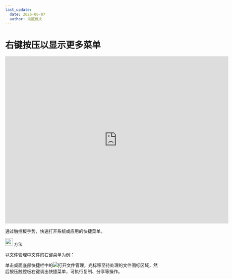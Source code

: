 ```yaml
---
last_update:
  date: 2025-06-07
  author: 油腻樵夫
---
```


# 右键按压以显示更多菜单

<iframe src="https://tips-p01-drcn.dbankcdn.cn/MODEL/DOC/C00B030/resource/card/202512281uswxk/zh-cn/image/video/vid_Touchpad_Rightclick_menu.mp4#toolbar=0" scrolling="no" border="0" frameborder="no" framespacing="0" allowfullscreen="true" width="720" height="540"> </iframe>

通过触控板手势，快速打开系统或应用的快捷菜单。

<img src="https://tips-p01-drcn.dbankcdn.cn/MODEL/DOC/C00B030/resource/card/202512281uswxk/zh-cn/image/common/buttons/fig_method.png" width="24" height="24"/> 方法

以文件管理中文件的右键菜单为例：

单击桌面底部快捷栏中的![](https://tips-p01-drcn.dbankcdn.cn/MODEL/DOC/C00B030/resource/card/202512281uswxk/zh-cn/image/common/icon/appicon_filemanager.png)打开文件管理，光标移至待处理的文件图标区域，然后按压触控板右键调出快捷菜单，可执行复制、分享等操作。



